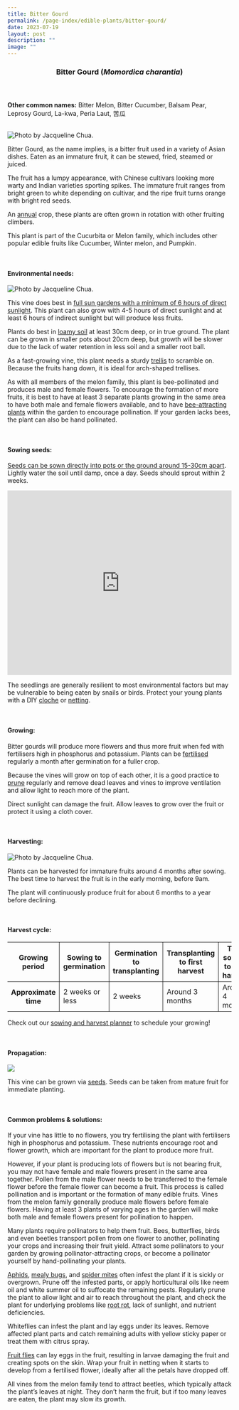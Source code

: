 ```yaml
---
title: Bitter Gourd
permalink: /page-index/edible-plants/bitter-gourd/
date: 2023-07-19
layout: post
description: ""
image: ""
---
```

<header>
	<h3>Bitter Gourd (<em>Momordica charantia</em>)</h3>
</header>
	
<section>
	<p><strong>Other common names:</strong> Bitter Melon, Bitter Cucumber, Balsam Pear, Leprosy Gourd, La-kwa, Peria Laut, 苦瓜</p>
	<br>
</section>

<section>
	<img title="Photo by Jacqueline Chua." src="/images/Plants/Bittergourd%20(1).jpg">
	<p>Bitter Gourd, as the name implies, is a bitter fruit used in a variety of Asian dishes. Eaten as an immature fruit, it can be stewed, fried, steamed or juiced. </p>
	<p>The fruit has a lumpy appearance, with Chinese cultivars looking more warty and Indian varieties sporting spikes. The immature fruit ranges from bright green to white depending on cultivar, and the ripe fruit turns orange with bright red seeds.</p>
	<p>An <a href="/learn-more-about-gardening/glossary/#a">annual</a> crop, these plants are often grown in rotation with other fruiting climbers.</p>
	<p>This plant is part of the Cucurbita or Melon family, which includes other popular edible fruits like Cucumber, Winter melon, and Pumpkin.</p>
	<br>
</section>

<section>
	<h4>Environmental needs:</h4>
	<img title="Photo by Jacqueline Chua." src="/images/Plants/Bittergourd%20(4).jpg">
	<p>This vine does best in <a href="/page-index/horticulture-techniques/gauging-light">full sun gardens with a minimum of 6 hours of direct sunlight</a>. This plant can also grow with 4-5 hours of direct sunlight and at least 6 hours of indirect sunlight but will produce less fruits.</p>
	<p>Plants do best in <a href="/page-index/horticulture-techniques/soil/">loamy soil</a> at least 30cm deep, or in true ground. The plant can be grown in smaller pots about 20cm deep, but growth will be slower due to the lack of water retention in less soil and a smaller root ball. </p>
	<p>As a fast-growing vine, this plant needs a sturdy <a href="/page-index/hardscapes/trellises">trellis</a> to scramble on. Because the fruits hang down, it is ideal for arch-shaped trellises.</p>	
	<p>As with all members of the melon family, this plant is bee-pollinated and produces male and female flowers. To encourage the formation of more fruits, it is best to have at least 3 separate plants growing in the same area to have both male and female flowers available, and to have <a href="/page-index/glossary/biodiversity-attracting-plants/">bee-attracting plants</a> within the garden to encourage pollination. If your garden lacks bees, the plant can also be hand pollinated.</p>
	<br>
</section>

<section>
  <h4>Sowing seeds:</h4>
	<p><a href="/page-index/horticulture-techniques/propagating-by-seed/">Seeds can be sown directly into pots or the ground around 15-30cm apart</a>. Lightly water the soil until damp, once a day. Seeds should sprout within 2 weeks.</p>
	<iframe allowfullscreen="" allow="accelerometer; autoplay; clipboard-write; encrypted-media; gyroscope; picture-in-picture; web-share" frameborder="0" title="YouTube video player" src="https://www.youtube.com/embed/x7J87wY7U6s" height="415" width="100%"></iframe><br>
	<p>The seedlings are generally resilient to most environmental factors but may be vulnerable to being eaten by snails or birds. Protect your young plants with a DIY <a href="/page-index/horti-culture-techniques/cloches/">cloche</a> or <a href="/page-index/hardscapes/netting/">netting</a>.</p>
	<br>
</section>
	
<section>
	<h4>Growing:</h4>
	<p>Bitter gourds will produce more flowers and thus more fruit when fed with fertilisers high in phosphorus and potassium. Plants can be <a href="/page-index/horticulture-techniques/fertilising/">fertilised</a> regularly a month after germination for a fuller crop.</p>
	<p>Because the vines will grow on top of each other, it is a good practice to <a href="/page-index/horticulture-techniques/pruning">prune</a> regularly and remove dead leaves and vines to improve ventilation and allow light to reach more of the plant.</p>
	<p>Direct sunlight can damage the fruit. Allow leaves to grow over the fruit or protect it using a cloth cover.</p>
	<br>
</section>

<section>
	<h4>Harvesting:</h4>
	<img title="Photo by Jacqueline Chua." src="/images/Plants/Bittergourd%20(5).jpg">
	<p>Plants can be harvested for immature fruits around 4 months after sowing. The best time to harvest the fruit is in the early morning, before 9am.</p>
	<p>The plant will continuously produce fruit for about 6 months to a year before declining. </p>
	<br>
</section>

<section>
	<h4>Harvest cycle:</h4>
	<table>
		<thead>
			<tr>
				<th style="border-bottom:0px; border-right:solid 1px;">Growing period</th>
				<th style="border-bottom:0px; border-right:solid 1px;">Sowing to germination</th>
				<th style="border-bottom:0px; border-right:solid 1px;">Germination to transplanting</th>
				<th style="border-bottom:0px; border-right:solid 1px;">Transplanting to first harvest</th>
				<th style="border-bottom:0px; border-left:solid 1px;">Total sowing to first harvest</th>
			</tr>
		</thead>
		<tbody>
			<tr>
				<th style="border-right:solid 1px;">Approximate time</th>
				<td style="border-right:solid 1px;">2 weeks or less</td>
				<td style="border-right:solid 1px;">2 weeks</td>
				<td style="border-right:solid 1px;">Around 3 months</td>
				<td style="border-left:solid 1px;">Around 4 months</td>
			</tr>
		</tbody>
	</table>
	<p>Check out our&nbsp;<a href="/digital-tools/sowing-planner/">sowing and harvest planner</a>&nbsp;to schedule your growing! </p>
	<br>
</section>

<section>
	<h4>Propagation:</h4>
	<img src="/images/Plants/Bittergourd_JacChua.jpg">
	<p>This vine can be grown via <a href="/page-index/horticulture-techniques/propagating-by-seeds/">seeds</a>. Seeds can be taken from mature fruit for immediate planting.</p>
	<br>
</section>

<section>
	<h4>Common problems &amp; solutions:</h4>
	<p>If your vine has little to no flowers, you try fertilising the plant with fertilisers high in phosphorus and potassium. These nutrients encourage root and flower growth, which are important for the plant to produce more fruit.</p>
	<p>However, if your plant is producing lots of flowers but is not bearing fruit, you may not have female and male flowers present in the same area together. Pollen from the male flower needs to be transferred to the female flower before the female flower can become a fruit. This process is called pollination and is important or the formation of many edible fruits. Vines from the melon family generally produce male flowers before female flowers. Having at least 3 plants of varying ages in the garden will make both male and female flowers present for pollination to happen. </p>
	<p>Many plants require pollinators to help them fruit. Bees, butterflies, birds and even beetles transport pollen from one flower to another, pollinating your crops and increasing their fruit yield. Attract some pollinators to your garden by growing pollinator-attracting crops, or become a pollinator yourself by hand-pollinating your plants. </p>
	<p><a href="/page-index/pests/aphids/">Aphids</a>, <a href="/page-index/pests/mealy-bugs/">mealy bugs</a>, and <a href="/page-index/pests/spider-mites">spider mites</a> often infest the plant if it is sickly or overgrown. Prune off the infested parts, or apply horticultural oils like neem oil and white summer oil to suffocate the remaining pests. Regularly prune the plant to allow light and air to reach throughout the plant, and check the plant for underlying problems like <a href="/page-index/plant-problems/root-rot/">root rot</a>, lack of sunlight, and nutrient deficiencies. </p>
	<p>Whiteflies can infest the plant and lay eggs under its leaves. Remove affected plant parts and catch remaining adults with yellow sticky paper or treat them with citrus spray. 
	</p><p><a href="/page-index/pests/oriental-fruit-flies">Fruit flies</a> can lay eggs in the fruit, resulting in larvae damaging the fruit and creating spots on the skin. Wrap your fruit in netting when it starts to develop from a fertilised flower, ideally after all the petals have dropped off. </p>
	<p>All vines from the melon family tend to attract beetles, which typically attack the plant’s leaves at night. They don’t harm the fruit, but if too many leaves are eaten, the plant may slow its growth.</p>
	<br>
</section>